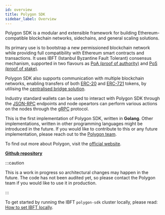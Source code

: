 ```yaml
---
id: overview 
title: Polygon SDK
sidebar_label: Overview
---
```


Polygon SDK is a modular and extensible framework for building Ethereum-compatible blockchain networks, sidechains, and general scaling solutions.

Its primary use is to bootstrap a new permissioned blockchain network while providing full compatibility with Ethereum smart contracts and transactions. It uses IBFT (Istanbul Byzantine Fault Tolerant) consensus mechanism, supported in two flavours as [PoA (proof of authority)](/docs/consensus/poa) and [PoS (proof of stake)](/docs/consensus/pos-stake-unstake).

Polygon SDK also supports communication with multiple blockchain networks, enabling transfers of both [ERC-20](https://ethereum.org/en/developers/docs/standards/tokens/erc-20) and [ERC-721](https://ethereum.org/en/developers/docs/standards/tokens/erc-721) tokens, by utilising the [centralised bridge solution](/docs/additional-features/chainbridge/overview).

Industry standard wallets can be used to interact with Polygon SDK through the [JSON-RPC](/docs/working-with-node/query-json-rpc) endpoints and node opeartors can perform various actions on the nodes through the [gRPC](/docs/working-with-node/query-operator-info) protocol.

This is the first implementation of Polygon SDK, written in **Golang**. Other implementations, written in other
programming languages might be introduced in the future. If you would like to contribute to this or any future
implementation, please reach out to the [Polygon team](mailto:contact@polygon.technology).

To find out more about Polygon, visit the [official website](https://polygon.technology).

**[Github repository](https://github.com/0xPolygon/polygon-sdk)**

:::caution

This is a work in progress so architectural changes may happen in the future. The code has not been audited
yet, so please contact the Polygon team if you would like to use it in production.

:::



To get started by running the IBFT `polygon-sdk` cluster locally, please read: [How to set IBFT locally](/docs/get-started/set-up-ibft-locally).
